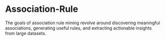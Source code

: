 # Association-Rule
The goals of association rule mining revolve around discovering meaningful associations, generating useful rules, and extracting actionable insights from large datasets.
